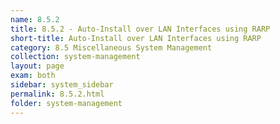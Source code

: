 ```yaml
---
name: 8.5.2
title: 8.5.2 - Auto-Install over LAN Interfaces using RARP
short-title: Auto-Install over LAN Interfaces using RARP
category: 8.5 Miscellaneous System Management
collection: system-management
layout: page
exam: both
sidebar: system_sidebar
permalink: 8.5.2.html
folder: system-management
---
```



